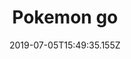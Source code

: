 ---
date: 2019-07-05T15:49:35.155Z
title: Pokemon go
desc: >-
  desc
live: 'http://arte.folha.uol.com.br/ciencia/2018/climate-crisis/'
tags:
  - coding
  - management
  - javascript
  - react
  - folha
  - feature
  - stylus
image: /assets/clima.jpg
---
